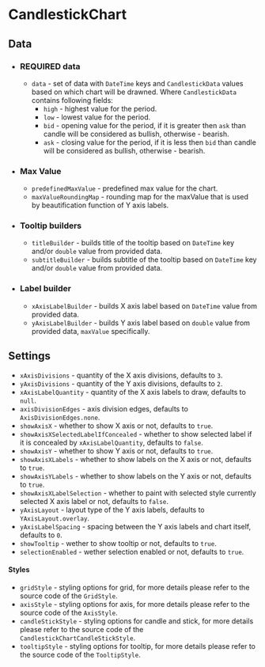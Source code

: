 # CandlestickChart

## Data

* ### REQUIRED data

  * `data` - set of data with `DateTime` keys and `CandlestickData` values based on which chart will be drawned.
    Where `CandlestickData` contains following fields:
      * `high` - highest value for the period.
      * `low` - lowest value for the period.
      * `bid` - opening value for the period, if it is greater then `ask` than candle will be considered as bullish, otherwise - bearish.
      * `ask` - closing value for the period, if it is less then `bid` than candle will be considered as bullish, otherwise - bearish.

* ### Max Value 

  * `predefinedMaxValue` - predefined max value for the chart.
  * `maxValueRoundingMap` - rounding map for the maxValue that is used by beautification function of Y axis labels.

* ### Tooltip builders

  * `titleBuilder` - builds title of the tooltip based on `DateTime` key and/or `double` value from provided data.
  * `subtitleBuilder` - builds subtitle of the tooltip based on `DateTime` key and/or `double` value from provided data.

* ### Label builder

  * `xAxisLabelBuilder` - builds X axis label based on `DateTime` value from provided data.
  * `yAxisLabelBuilder` - builds Y axis label based on `double` value from provided data, `maxValue` specifically.

## Settings

* `xAxisDivisions` - quantity of the X axis divisions, defaults to `3`.
* `yAxisDivisions` - quantity of the Y axis divisions, defaults to `2`.
* `xAxisLabelQuantity` - quantity of the X axis labels to draw, defaults to `null`.
* `axisDivisionEdges` - axis division edges, defaults to `AxisDivisionEdges.none`.
* `showAxisX` - whether to show X axis or not, defaults to `true`.
* `showAxisXSelectedLabelIfConcealed` - whether to show selected label if it is concealed by `xAxisLabelQuantity`, defaults to `false`.
* `showAxisY` - whether to show Y axis or not, defaults to `true`.
* `showAxisXLabels` - whether to show labels on the X axis or not, defaults to `true`.
* `showAxisYLabels` - whether to show labels on the Y axis or not, defaults to `true`.
* `showAxisXLabelSelection` - whether to paint with selected style currently selected X axis label or not, defaults to `false`.
* `yAxisLayout` - layout type of the Y axis labels, defaults to `YAxisLayout.overlay`.
* `yAxisLabelSpacing` - spacing between the Y axis labels and chart itself, defaults to `0`.
* `showTooltip` - wether to show tooltip or not, defaults to `true`.
* `selectionEnabled` - wether selection enabled or not, defaults to `true`.

#### Styles

* `gridStyle` - styling options for grid, for more details please refer to the source code of the `GridStyle`.
* `axisStyle` - styling options for axis, for more details please refer to the source code of the `AxisStyle`.
* `candleStickStyle` - styling options for candle and stick, for more details please refer to the source code of the `CandlestickChartCandleStickStyle`.
* `tooltipStyle` - styling options for tooltip, for more details please refer to the source code of the `TooltipStyle`.

